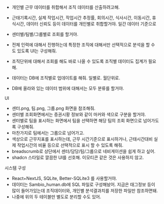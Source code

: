 
- 개인별 근무 데이터를 취합해서 조직 데이터를 산출하려고해.
- 근태기록시간, 실제 작업시간, 작업시간 추정률, 회의시간, 식사시간, 이동시간, 휴식시간, 데이터 신뢰도 등이 데이터를 개인별로 취합할거야. 일간 데이터 기준으로

- 센터별/팀별/그룹별로 조회를 할거야.
- 전체 인력에 대해서 진행하는데 특정한 조직에 대해서만 선택적으로 분석을 할 수 도 있도록 UI는 구성해줘.
- 조직단위에 대해서 조회를 해도 바로 나올 수 있도록 조직별 데이터도 집계가 필요해.
- 데이터는 DB에 조직별로 업데이트를 해줘. 일별로. 월단위로.
- DB에 올라와 있는 데이터 범위에 대해서는 모두 분류를 할거야.


UI
- 센터.png, 팀.png, 그룹.png 화면을 참조해줘.
- 센터별 조회화면에서는 증권시황 정보와 같이 마커와 색으로 구분을 할거야. 
- 센터별로 팀을 표시하는 화면에서 팀을 선택하면 해당 팀의 조회 화면으로 넘어가도록 구성해줘.
- 마찬가지로 팀에서는 그룹으로 넘어가고.
- 색상으로 근무지표를 표시하는데, 근무 시간기준으로 표시하거나, 근태시간대비 실제 작업시간의 비율 등으로 선택적으로 표시 할 수 있도록 해줘.
- breadscrumb로 상단에서 센터/담당/팀/그룹으로 네비게이션을 쉽게 하고 싶어.
- shadcn 스타일로 깔끔한 UI를 선호해. 이모티콘 같은 것은 사용하지 않고.

시스템 구성
- React+NextJS, SQLite, Better-SQLite3 를 사용할거야.
- 데이터는 Sambio_human.db에 SQL 파일로 구성해놨어. 지금은 태그정보 등이 많이 들어가있는데 조직데이터와, 개인별 분석결과치를 저장한 파일만 참조하면돼.
- 나중에 위의 두 테이블만 별도로 분리할 수도 있어.